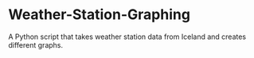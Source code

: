 # Weather-Station-Graphing
A Python script that takes weather station data from Iceland and creates different graphs.
